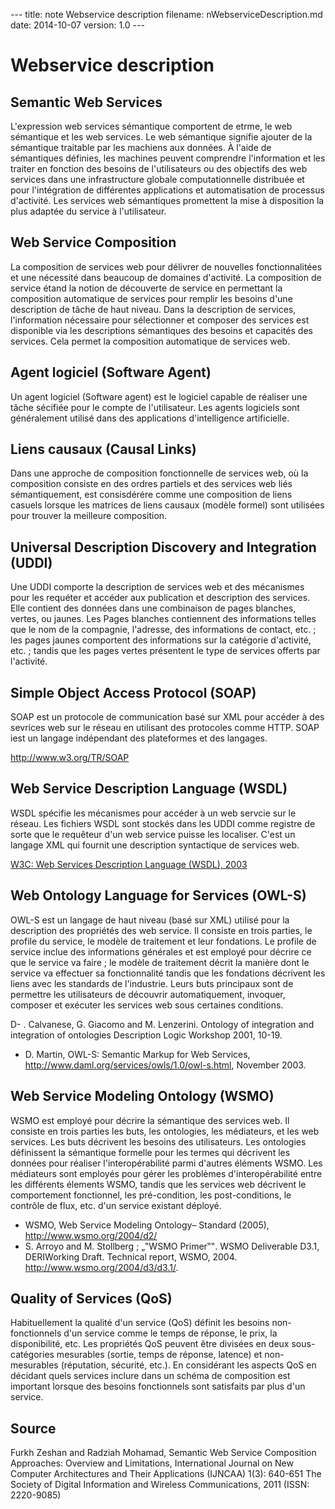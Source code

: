 --- title: note Webservice description filename:
nWebserviceDescription.md date: 2014-10-07 version: 1.0 ---

# Webservice description

## Semantic Web Services

L'expression web services sémantique comportent de etrme, le web sémantique et les web services. Le web sémantique signifie ajouter de la sémantique traitable par les machiens aux données. À l'aide de sémantiques définies, les machines peuvent comprendre l'information et les traiter en fonction des besoins de l'utilisateurs ou des objectifs des web services dans une infrastructure globale computationnelle distribuée et pour l'intégration de différentes applications et automatisation de processus d'activité. Les services web sémantiques promettent la mise à disposition la plus adaptée du service à l'utilisateur.

## Web Service Composition

La composition de services web pour délivrer de nouvelles fonctionnalitées et une nécessité dans beaucoup de domaines d'activité. La composition de service étand la notion de découverte de service en permettant la composition automatique de services pour remplir les besoins d'une description de tâche de haut niveau. Dans la description de services, l'information nécessaire pour sélectionner et composer des services est disponible via les descriptions sémantiques des besoins et capacités des services. Cela permet la composition automatique de services web.

## Agent logiciel (Software Agent)

Un agent logiciel (Software agent) est le logiciel capable de réaliser une tâche sécifiée pour le compte de l'utilisateur. Les agents logiciels sont généralement utilisé dans des applications d'intelligence artificielle.

## Liens causaux (Causal Links)

Dans une approche de composition fonctionnelle de services web, où la composition consiste en des ordres partiels et des services web liés sémantiquement, est consisdérére comme une composition de liens casuels lorsque les matrices de liens causaux (modèle formel) sont utilisées pour trouver la meilleure composition.


## Universal Description Discovery and Integration (UDDI)

Une UDDI comporte la description de services web et des mécanismes pour les
requéter et accéder aux publication et description des services. Elle contient des données dans une combinaison de pages blanches, vertes, ou jaunes. Les Pages blanches contiennent des informations telles que le nom de la compagnie, l'adresse, des informations de contact, etc. ; les pages jaunes comportent des informations sur la catégorie d'activité, etc. ; tandis que les pages vertes présentent le type de services offerts par l'activité.

## Simple Object Access Protocol (SOAP)

SOAP est un protocole de communication basé sur XML pour accéder à des sevrices web sur le réseau en utilisant des protocoles comme HTTP. SOAP iest un langage indépendant des plateformes et des langages.

http://www.w3.org/TR/SOAP

## Web Service Description Language (WSDL)

WSDL spécifie les mécanismes pour accéder à un web servcie sur le réseau. Les fichiers WSDL sont stockés dans les UDDI comme registre de sorte que le requêteur d'un web service puisse les localiser. C'est un langage XML qui fournit une description syntactique de services web.

[W3C: Web Services Description Language (WSDL), 2003](http://www.w3.org/TR/wsdl)

## Web Ontology Language for Services (OWL-S)

OWL-S est un langage de haut niveau (basé sur XML) utilisé pour la description des propriétés des web service. Il consiste en trois parties, le profile du service, le modèle de traitement et leur fondations. Le profile de service inclue des informations générales et est employé pour décrire ce que le service va faire ; le modèle de traitement décrit la manière dont le service va effectuer sa fonctionnalité tandis que les fondations décrivent les liens avec les standards de l'industrie. Leurs buts principaux sont de permettre les utilisateurs de découvrir automatiquement, invoquer, composer et exécuter les services web sous certaines conditions.

D- . Calvanese, G. Giacomo and M. Lenzerini. Ontology of integration and integration of ontologies Description Logic Workshop 2001, 10-19.
- D. Martin, OWL-S: Semantic Markup for Web Services, http://www.daml.org/services/owls/1.0/owl-s.html, November 2003.

## Web Service Modeling Ontology (WSMO)

WSMO est employé pour décrire la sémantique des services web. Il consiste en trois parties les buts, les ontologies, les médiateurs, et les web services. Les buts décrivent les besoins des utilisateurs. Les ontologies définissent la sémantique formelle pour les termes qui décrivent les données pour réaliser l'interopérabilité parmi d'autres éléments WSMO. Les médiateurs sont employés pour gérer les problèmes d'interopérabilité entre les différents élements WSMO, tandis que les services web décrivent le comportement fonctionnel, les pré-condition, les post-conditions, le contrôle de flux, etc. d'un service existant déployé.

- WSMO, Web Service Modeling Ontology– Standard (2005), http://www.wsmo.org/2004/d2/
- S. Arroyo and M. Stollberg ; „‟WSMO Primer‟‟. WSMO Deliverable D3.1, DERIWorking Draft. Technical report, WSMO, 2004. http://www.wsmo.org/2004/d3/d3.1/.

## Quality of Services (QoS)

Habituellement la qualité d'un service (QoS) définit les besoins non-fonctionnels d'un service comme le temps de réponse, le prix, la disponibilité, etc. Les propriétés QoS  peuvent être divisées en deux sous-catégories mesurables (sortie, temps de réponse, latence) et non-mesurables (réputation, sécurité, etc.). En considérant les aspects QoS en décidant quels services inclure dans un schéma de composition est important lorsque des besoins fonctionnels sont satisfaits par plus d'un service.


## Source

Furkh Zeshan and Radziah Mohamad, Semantic Web Service Composition
Approaches: Overview and Limitations, International Journal on New
Computer Architectures and Their Applications (IJNCAA) 1(3): 640-651
The Society of Digital Information and Wireless Communications, 2011
(ISSN: 2220-9085)
